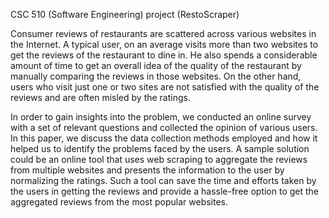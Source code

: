 
CSC 510 (Software Engineering) project (RestoScraper)

Consumer reviews of restaurants are scattered across various websites in the Internet. A typical user, on an average visits more than two websites to get the reviews of the restaurant to dine in. He also spends a considerable amount of time to get an overall idea of the quality of the restaurant by manually comparing the reviews in those websites. On the other hand, users who visit just one or two sites are not satisfied with the quality of the reviews and are often misled by the ratings.

In order to gain insights into the problem, we conducted an online survey with a set of relevant questions and collected the opinion of various users. In this paper, we discuss the data collection methods employed and how it helped us to identify the problems faced by the users. A sample solution could be an online tool that uses web scraping to aggregate the reviews from multiple websites and presents the information to the user by normalizing the ratings. Such a tool can save the time and  efforts taken by the users in getting the reviews and provide a hassle-free option to get the aggregated reviews from the most popular websites.
